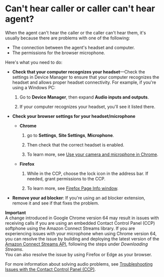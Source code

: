 # Can't hear caller or caller can't hear agent?<a name="cant-hear-caller"></a>

When the agent can't hear the caller or the caller can't hear them, it's usually because there are problems with one of the following: 
+ The connection between the agent's headset and computer\.
+ The permissions for the browser microphone\. 

Here's what you need to do:
+ **Check that your computer recognizes your headset**—Check the settings in Device Manager to ensure that your computer recognizes the headset and allows proper headset connectivity\. For example, if you're using a Windows PC:

  1. Go to **Device Manager**, then expand **Audio inputs and outputs**\.

  1. If your computer recognizes your headset, you'll see it listed there\.
+ **Check your browser settings for your headset/microphone**
  + **Chrome**

    1. go to **Settings**, **Site Settings**, **Microphone**\.

    1. Then check that the correct headset is enabled\.

    1.  To learn more, see [Use your camera and microphone in Chrome](https://support.google.com/chrome/answer/2693767?hl=en)\.
  + **Firefox**

    1. While in the CCP, choose the lock icon in the address bar\. If needed, grant permissions to the CCP\.

    1.  To learn more, see [Firefox Page Info window](https://support.mozilla.org/en-US/kb/firefox-page-info-window)\.
+ **Remove your ad blocker**: If you're using an ad blocker extension, remove it and see if that fixes the problem\.

**Important**  
A change introduced in Google Chrome version 64 may result in issues with receiving calls if you are using an embedded Contact Control Panel \(CCP\) softphone using the Amazon Connect Streams library\. If you are experiencing issues with your microphone when using Chrome version 64, you can resolve the issue by building and deploying the latest version of the [Amazon Connect Streams API](https://github.com/aws/amazon-connect-streams/blob/master/Documentation.md#downloading-streams), following the steps under *Downloading Streams*\.  
You can also resolve the issue by using Firefox or Edge as your browser\.

For more information about solving audio problems, see [Troubleshooting Issues with the Contact Control Panel \(CCP\)](troubleshooting.md)\. 